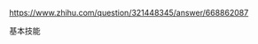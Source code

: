 https://www.zhihu.com/question/321448345/answer/668862087

基本技能
























































































































































































